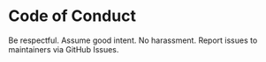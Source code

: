 <!-- status: stub; target: 150+ words -->
<!-- status: stub; target: 150+ words -->

# Code of Conduct

Be respectful.  Assume good intent.  No harassment.  Report issues to maintainers via GitHub Issues.


